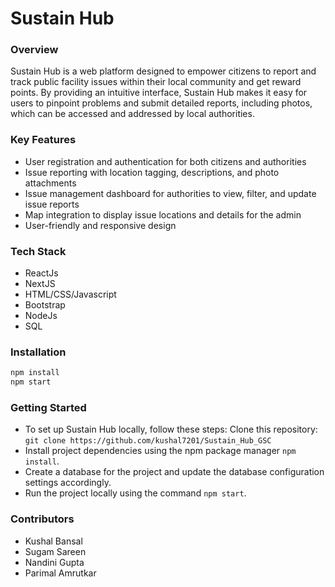 # Sustain Hub
### Overview
Sustain Hub is a web platform designed to empower citizens to report and track public facility issues within their local community and get reward points. By providing an intuitive interface, Sustain Hub makes it easy for users to pinpoint problems and submit detailed reports, including photos, which can be accessed and addressed by local authorities.
### Key Features
- User registration and authentication for both citizens and authorities
- Issue reporting with location tagging, descriptions, and photo attachments
- Issue management dashboard for authorities to view, filter, and update issue reports
- Map integration to display issue locations and details for the admin
- User-friendly and responsive design

### Tech Stack
- ReactJs
- NextJS
- HTML/CSS/Javascript
- Bootstrap
- NodeJs
- SQL

### Installation

```bash
npm install
npm start
```

### Getting Started
- To set up Sustain Hub locally, follow these steps:
Clone this repository: ```git clone https://github.com/kushal7201/Sustain_Hub_GSC```
- Install project dependencies using the npm package manager ```npm install```.
- Create a database for the project and update the database configuration settings accordingly.
- Run the project locally using the command ```npm start```.

### Contributors
- Kushal Bansal
- Sugam Sareen
- Nandini Gupta
- Parimal Amrutkar
